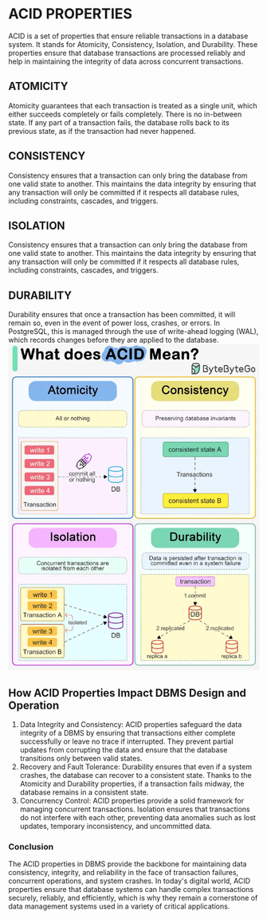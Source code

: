 # ACID PROPERTIES
ACID is a set of properties that ensure reliable transactions in a database system. It stands for Atomicity, Consistency, Isolation, and Durability. These properties ensure that database transactions are processed reliably and help in maintaining the integrity of data across concurrent transactions.

## ATOMICITY
Atomicity guarantees that each transaction is treated as a single unit, which either succeeds completely or fails completely. There is no in-between state. If any part of a transaction fails, the database rolls back to its previous state, as if the transaction had never happened.

## CONSISTENCY
Consistency ensures that a transaction can only bring the database from one valid state to another. This maintains the data integrity by ensuring that any transaction will only be committed if it respects all database rules, including constraints, cascades, and triggers.

## ISOLATION
Consistency ensures that a transaction can only bring the database from one valid state to another. This maintains the data integrity by ensuring that any transaction will only be committed if it respects all database rules, including constraints, cascades, and triggers.

## DURABILITY
Durability ensures that once a transaction has been committed, it will remain so, even in the event of power loss, crashes, or errors. In PostgreSQL, this is managed through the use of write-ahead logging (WAL), which records changes before they are applied to the database.
![Properties image](ACID_PROPERTIES.webp)

## How ACID Properties Impact DBMS Design and Operation
1. Data Integrity and Consistency:
ACID properties safeguard the data integrity of a DBMS by ensuring that transactions either complete successfully or leave no trace if interrupted. They prevent partial updates from corrupting the data and ensure that the database transitions only between valid states.
2. Recovery and Fault Tolerance:
Durability ensures that even if a system crashes, the database can recover to a consistent state. Thanks to the Atomicity and Durability properties, if a transaction fails midway, the database remains in a consistent state.
3. Concurrency Control:
ACID properties provide a solid framework for managing concurrent transactions. Isolation ensures that transactions do not interfere with each other, preventing data anomalies such as lost updates, temporary inconsistency, and uncommitted data.

### Conclusion
The ACID properties in DBMS provide the backbone for maintaining data consistency, integrity, and reliability in the face of transaction failures, concurrent operations, and system crashes. In today's digital world, ACID properties ensure that database systems can handle complex transactions securely, reliably, and efficiently, which is why they remain a cornerstone of data management systems used in a variety of critical applications.